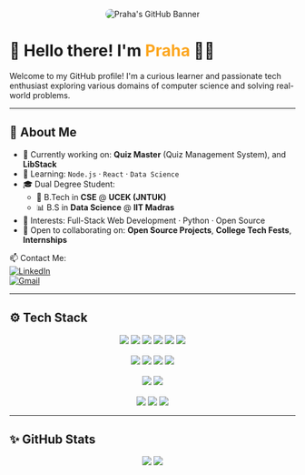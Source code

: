 <!-- Banner image -->
<p align="center">
  <img src="https://github.com/Praha289/Praha289/blob/main/banner.png" alt="Praha's GitHub Banner" style="border-radius: 10px;"/>
</p>

# 👋 Hello there! I'm <span style="color:#FCA61F;">Praha</span> 👨‍💻

Welcome to my GitHub profile! I'm a curious learner and passionate tech enthusiast exploring various domains of computer science and solving real-world problems.

---

## 🚀 About Me

- 🔭 Currently working on: **Quiz Master** (Quiz Management System), and **LibStack**
- 🌱 Learning: `Node.js` · `React` · `Data Science`
- 🎓 Dual Degree Student:
  - 🧠 B.Tech in **CSE** @ **UCEK (JNTUK)**
  - 📊 B.S in **Data Science** @ **IIT Madras**
- 👀 Interests: Full-Stack Web Development · Python · Open Source
- 🤝 Open to collaborating on: **Open Source Projects**, **College Tech Fests**, **Internships**

📫 Contact Me:  
[![LinkedIn](https://img.shields.io/badge/LinkedIn-blue?logo=linkedin&logoColor=white)](https://linkedin.com/in/umamanipraharshitha)  
[![Gmail](https://img.shields.io/badge/Gmail-D14836?logo=gmail&logoColor=white)](mailto:mpraharshitha2006@gmail.com)

---

## ⚙️ Tech Stack

<p align="center">
  <img src="https://img.shields.io/badge/Python-3776AB?style=for-the-badge&logo=python&logoColor=white"/>
  <img src="https://img.shields.io/badge/C-00599C?style=for-the-badge&logo=c&logoColor=white"/>
  <img src="https://img.shields.io/badge/Java-ED8B00?style=for-the-badge&logo=java&logoColor=white"/>
  <img src="https://img.shields.io/badge/JavaScript-F7DF1E?style=for-the-badge&logo=javascript&logoColor=black"/>
  <img src="https://img.shields.io/badge/HTML5-E34F26?style=for-the-badge&logo=html5&logoColor=white"/>
  <img src="https://img.shields.io/badge/CSS3-1572B6?style=for-the-badge&logo=css3&logoColor=white"/>
  <br/><br/>
  <img src="https://img.shields.io/badge/Flask-000000?style=for-the-badge&logo=flask&logoColor=white"/>
  <img src="https://img.shields.io/badge/Node.js-339933?style=for-the-badge&logo=nodedotjs&logoColor=white"/>
  <img src="https://img.shields.io/badge/React-61DAFB?style=for-the-badge&logo=react&logoColor=black"/>
  <img src="https://img.shields.io/badge/Bootstrap-563D7C?style=for-the-badge&logo=bootstrap&logoColor=white"/>
  <br/><br/>
  <img src="https://img.shields.io/badge/MySQL-00758F?style=for-the-badge&logo=mysql&logoColor=white"/>
  <img src="https://img.shields.io/badge/SQLite-003B57?style=for-the-badge&logo=sqlite&logoColor=white"/>
  <br/><br/>
  <img src="https://img.shields.io/badge/VSCode-007ACC?style=for-the-badge&logo=visual-studio-code&logoColor=white"/>
  <img src="https://img.shields.io/badge/Git-F05032?style=for-the-badge&logo=git&logoColor=white"/>
  <img src="https://img.shields.io/badge/GitHub-181717?style=for-the-badge&logo=github&logoColor=white"/>
</p>

---

## ✨ GitHub Stats

<p align="center">
  <img src="https://github-readme-stats.vercel.app/api?username=Praha289&show_icons=true&theme=radical" />
  <img src="https://github-readme-stats.vercel.app/api/top-langs/?username=Praha289&layout=compact&theme=radical" />
</p>
